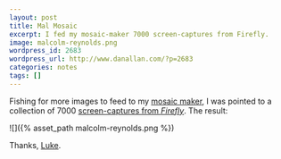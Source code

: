 ```yaml
---
layout: post
title: Mal Mosaic
excerpt: I fed my mosaic-maker 7000 screen-captures from Firefly.
image: malcolm-reynolds.png
wordpress_id: 2683
wordpress_url: http://www.danallan.com/?p=2683
categories: notes
tags: []
---
```

Fishing for more images to feed to my [mosaic maker]({{site_url}}/projects/2012/photomosaics), I was pointed to a collection of 7000 [screen-captures from _Firefly_](http://still-flying.net/images/). The result:

![]({% asset_path malcolm-reynolds.png %})

Thanks, [Luke](http://lcksound.com/).
